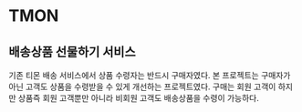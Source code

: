 # TMON

## 배송상품 선물하기 서비스

기존 티몬 배송 서비스에서 상품 수령자는 반드시 구매자였다. 본 프로젝트는  구매자가 아닌 고객도 상품을 수령받을 수 있게 개선하는 프로젝트였다. 구매는 회원 고객이 하지만 상품즉 회원 고객뿐만 아니라 비회원 고객도 배송상품을 수령이 가능하다. 
<!--stackedit_data:
eyJoaXN0b3J5IjpbMTE3NTIwOTE3MywtNTUzNjcwMzg2XX0=
-->